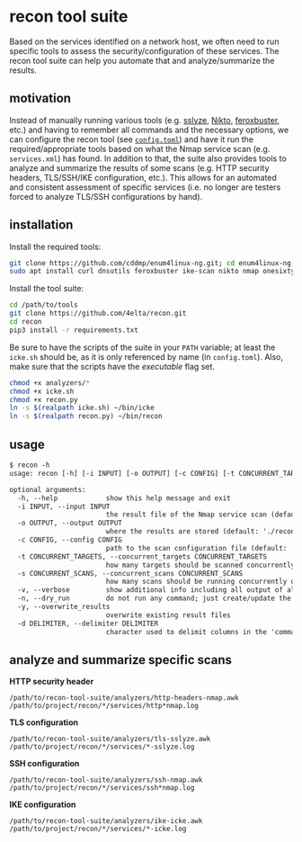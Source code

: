 # recon tool suite

Based on the services identified on a network host, we often need to run specific tools to assess the security/configuration of these services.
The recon tool suite can help you automate that and analyze/summarize the results.

## motivation

Instead of manually running various tools (e.g. [sslyze](https://github.com/nabla-c0d3/sslyze), [Nikto](https://cirt.net/nikto2), [feroxbuster](https://github.com/epi052/feroxbuster), etc.) and having to remember all commands and the necessary options, we can configure the recon tool (see [`config.toml`](config.toml)) and have it run the required/appropriate tools based on what the Nmap service scan (e.g. `services.xml`) has found.
In addition to that, the suite also provides tools to analyze and summarize the results of some scans (e.g. HTTP security headers, TLS/SSH/IKE configuration, etc.).
This allows for an automated and consistent assessment of specific services (i.e. no longer are testers forced to analyze TLS/SSH configurations by hand).

## installation

Install the required tools:

```sh
git clone https://github.com/cddmp/enum4linux-ng.git; cd enum4linux-ng; sudo python3 setup.py install
sudo apt install curl dnsutils feroxbuster ike-scan nikto nmap onesixtyone seclists smbclient snmp sslyze testssl.sh whatweb
```

Install the tool suite:

```sh
cd /path/to/tools
git clone https://github.com/4elta/recon.git
cd recon
pip3 install -r requirements.txt
```

Be sure to have the scripts of the suite in your `PATH` variable; at least the `icke.sh` should be, as it is only referenced by name (in `config.toml`).
Also, make sure that the scripts have the *executable* flag set.

```sh
chmod +x analyzers/*
chmod +x icke.sh
chmod +x recon.py
ln -s $(realpath icke.sh) ~/bin/icke
ln -s $(realpath recon.py) ~/bin/recon
```

## usage

```txt
$ recon -h
usage: recon [-h] [-i INPUT] [-o OUTPUT] [-c CONFIG] [-t CONCURRENT_TARGETS] [-s CONCURRENT_SCANS] [-v] [-n] [-y]

optional arguments:
  -h, --help            show this help message and exit
  -i INPUT, --input INPUT
                        the result file of the Nmap service scan (default: 'services.xml')
  -o OUTPUT, --output OUTPUT
                        where the results are stored (default: './recon')
  -c CONFIG, --config CONFIG
                        path to the scan configuration file (default: '/path/to/recon-suite/config.toml')
  -t CONCURRENT_TARGETS, --concurrent_targets CONCURRENT_TARGETS
                        how many targets should be scanned concurrently (default: 3)
  -s CONCURRENT_SCANS, --concurrent_scans CONCURRENT_SCANS
                        how many scans should be running concurrently on a single target (default: 2)
  -v, --verbose         show additional info including all output of all scans
  -n, --dry_run         do not run any command; just create/update the 'commands.csv' file
  -y, --overwrite_results
                        overwrite existing result files
  -d DELIMITER, --delimiter DELIMITER
                        character used to delimit columns in the 'commands.csv' file (default: ',')
```

## analyze and summarize specific scans

**HTTP security header**

```shell
/path/to/recon-tool-suite/analyzers/http-headers-nmap.awk /path/to/project/recon/*/services/http*nmap.log
```

**TLS configuration**

```shell
/path/to/recon-tool-suite/analyzers/tls-sslyze.awk /path/to/project/recon/*/services/*-sslyze.log
```

**SSH configuration**

```shell
/path/to/recon-tool-suite/analyzers/ssh-nmap.awk /path/to/project/recon/*/services/ssh*nmap.log
```

**IKE configuration**

```shell
/path/to/recon-tool-suite/analyzers/ike-icke.awk /path/to/project/recon/*/services/*-icke.log
```


